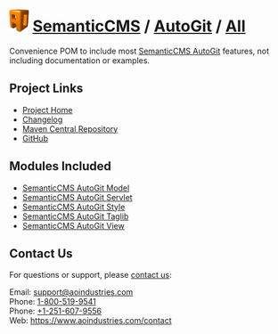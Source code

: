 # [<img src="ao-logo.png" alt="AO Logo" width="35" height="40">](https://www.aoindustries.com/) [SemanticCMS](https://semanticcms.com/) / [AutoGit](https://semanticcms.com/autogit/) / [All](https://semanticcms.com/autogit/all/)
Convenience POM to include most [SemanticCMS AutoGit](https://semanticcms.com/autogit/) features, not including documentation or examples.

## Project Links
* [Project Home](https://semanticcms.com/autogit/all/)
* [Changelog](https://semanticcms.com/autogit/all/changelog)
* [Maven Central Repository](https://search.maven.org/#search%7Cgav%7C1%7Cg:%22com.semanticcms%22%20AND%20a:%22semanticcms-autogit-all%22)
* [GitHub](https://github.com/aoindustries/semanticcms-autogit-all)

## Modules Included
* [SemanticCMS AutoGit Model](https://semanticcms.com/autogit/model/)
* [SemanticCMS AutoGit Servlet](https://semanticcms.com/autogit/servlet/)
* [SemanticCMS AutoGit Style](https://semanticcms.com/autogit/style/)
* [SemanticCMS AutoGit Taglib](https://semanticcms.com/autogit/taglib/)
* [SemanticCMS AutoGit View](https://semanticcms.com/autogit/view/)

## Contact Us
For questions or support, please [contact us](https://www.aoindustries.com/contact):

Email: [support@aoindustries.com](mailto:support@aoindustries.com)  
Phone: [1-800-519-9541](tel:1-800-519-9541)  
Phone: [+1-251-607-9556](tel:+1-251-607-9556)  
Web: https://www.aoindustries.com/contact
